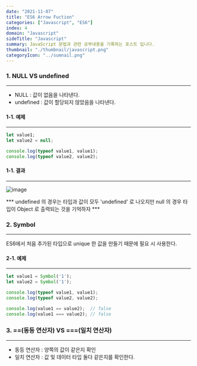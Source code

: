 ```yaml
---
date: "2021-11-07"
title: "ES6 Arrow Fuction"
categories: ["Javascript", "ES6"]
index: 4
domain: "Javascript"
sideTitle: "Javascript"
summary: JavaScript 문법과 관련 공부내용을 기록하는 포스트 입니다.
thumbnail: "./thumbnail/javascript.png"
categoryIcon: "../sumnail.png"
---
```


### 1. NULL VS undefined
***
* NULL : 값이 없음을 나타낸다.
* undefined : 값이 할당되지 않았음을 나타낸다.

#### 1-1. 예제
***
```js
let value1;
let value2 = null;

console.log(typeof value1, value1);
console.log(typeof value2, value2);
```
#### 1-1. 결과
***
![image](https://user-images.githubusercontent.com/56063287/140332620-9b3809f8-c95c-4343-b086-6a0471771258.png)

*** undefined 의 경우는 타입과 값이 모두 'undefined' 로 나오지만 null 의 경우 타입이 Object 로 출력되는 것을 기억하자 ***

### 2. Symbol
***

ES6에서 처음 추가된 타입으로 unique 한 값을 만들기 때문에 필요 시 사용한다.

#### 2-1. 예제
***
```js
let value1 = Symbol('1');
let value2 = Symbol('1');

console.log(typeof value1, value1);
console.log(typeof value2, value2);

console.log(value1 == value2);  // false 
console.log(value1 === value2); // false
```

### 3. ==(동등 연산자) VS ===(일치 연산자)
***

* 동등 연산자 : 양쪽의 값이 같은지 확인
* 일치 연산자 : 값 및 데이터 타입 둘다 같은지를 확인한다.
